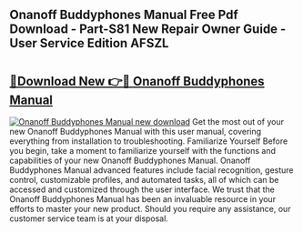## Onanoff Buddyphones Manual Free Pdf Download - Part-S81 New Repair Owner Guide - User Service Edition AFSZL

# <h2><a href="http://bc34078.oget.top/?id=Onanoff+Buddyphones+Manual">🔗Download New 👉🔴 Onanoff Buddyphones Manual</a></h2>

[![Onanoff Buddyphones Manual new download](https://i.imgur.com/5g1atiW.png)](http://bc34078.oget.top/?id=Onanoff+Buddyphones+Manual)
Get the most out of your new Onanoff Buddyphones Manual with this user manual, covering everything from installation to troubleshooting. Familiarize Yourself Before you begin, take a moment to familiarize yourself with the functions and capabilities of your new Onanoff Buddyphones Manual. Onanoff Buddyphones Manual advanced features include facial recognition, gesture control, customizable profiles, and automated tasks, all of which can be accessed and customized through the user interface. We trust that the Onanoff Buddyphones Manual has been an invaluable resource in your efforts to master your new product. Should you require any assistance, our customer service team is at your disposal.
